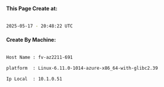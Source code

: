 
   
#### This Page Create at:

```bash

2025-05-17 - 20:48:22 UTC

```

#### Create By Machine:

```bash

Host Name : fv-az2211-691

platform  : Linux-6.11.0-1014-azure-x86_64-with-glibc2.39

Ip Local  : 10.1.0.51

```

